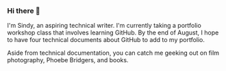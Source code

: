 ### Hi there 👋

I'm Sindy, an aspiring technical writer. I'm currently taking a portfolio workshop class that involves learning GitHub. By the end of August, I hope to have four technical documents about GitHub to add to my portfolio.

Aside from technical documentation, you can catch me geeking out on film photography, Phoebe Bridgers, and books.
